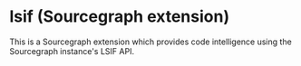 # lsif (Sourcegraph extension)

This is a Sourcegraph extension which provides code intelligence using the Sourcegraph instance's LSIF API.

